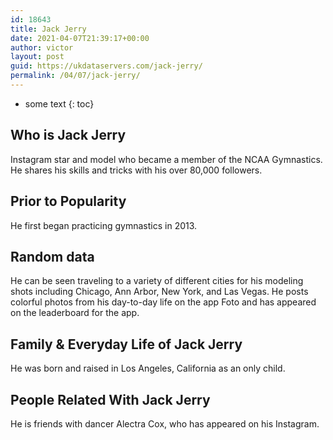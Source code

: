 ```yaml
---
id: 18643
title: Jack Jerry
date: 2021-04-07T21:39:17+00:00
author: victor
layout: post
guid: https://ukdataservers.com/jack-jerry/
permalink: /04/07/jack-jerry/
---
```


* some text
{: toc}


## Who is Jack Jerry



Instagram star and model who became a member of the NCAA Gymnastics. He shares his skills and tricks with his over 80,000 followers. 

                
                
                
## Prior to Popularity



He first began practicing gymnastics in 2013.

                
                
                
## Random data



He can be seen traveling to a variety of different cities for his modeling shots including Chicago, Ann Arbor, New York, and Las Vegas. He posts colorful photos from his day-to-day life on the app Foto and has appeared on the leaderboard for the app. 

                
                
                
## Family & Everyday Life of Jack Jerry



He was born and raised in Los Angeles, California as an only child. 

                
                
                
## People Related With Jack Jerry



He is friends with dancer Alectra Cox, who has appeared on his Instagram.

                
              
            
          
          
          